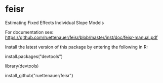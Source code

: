 # feisr
Estimating Fixed Effects Individual Slope Models

For documentation see:
https://github.com/ruettenauer/feisr/blob/master/inst/doc/feisr-manual.pdf

Install the latest version of this package by entering the following in R:

install.packages("devtools")

library(devtools)

install_github("ruettenauer/feisr")
